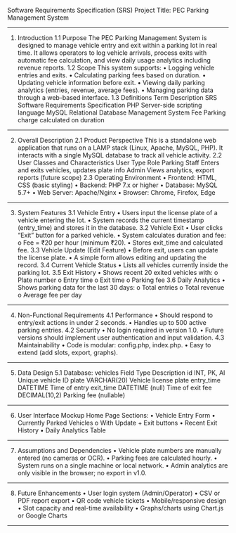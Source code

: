 Software Requirements Specification (SRS)
Project Title: PEC Parking Management System
________________________________________
1. Introduction
1.1 Purpose
The PEC Parking Management System is designed to manage vehicle entry and exit within a parking lot in real time. It allows operators to log vehicle arrivals, process exits with automatic fee calculation, and view daily usage analytics including revenue reports.
1.2 Scope
This system supports:
•	Logging vehicle entries and exits.
•	Calculating parking fees based on duration.
•	Updating vehicle information before exit.
•	Viewing daily parking analytics (entries, revenue, average fees).
•	Managing parking data through a web-based interface.
1.3 Definitions
Term	Description
SRS	Software Requirements Specification
PHP	Server-side scripting language
MySQL	Relational Database Management System
Fee	Parking charge calculated on duration
________________________________________
2. Overall Description
2.1 Product Perspective
This is a standalone web application that runs on a LAMP stack (Linux, Apache, MySQL, PHP). It interacts with a single MySQL database to track all vehicle activity.
2.2 User Classes and Characteristics
User Type	Role
Parking Staff	Enters and exits vehicles, updates plate info
Admin	Views analytics, export reports (future scope)
2.3 Operating Environment
•	Frontend: HTML, CSS (basic styling)
•	Backend: PHP 7.x or higher
•	Database: MySQL 5.7+
•	Web Server: Apache/Nginx
•	Browser: Chrome, Firefox, Edge
________________________________________
3. System Features
3.1 Vehicle Entry
•	Users input the license plate of a vehicle entering the lot.
•	System records the current timestamp (entry_time) and stores it in the database.
3.2 Vehicle Exit
•	User clicks “Exit” button for a parked vehicle.
•	System calculates duration and fee:
o	Fee = ₹20 per hour (minimum ₹20).
•	Stores exit_time and calculated fee.
3.3 Vehicle Update (Edit Feature)
•	Before exit, users can update the license plate.
•	A simple form allows editing and updating the record.
3.4 Current Vehicle Status
•	Lists all vehicles currently inside the parking lot.
3.5 Exit History
•	Shows recent 20 exited vehicles with:
o	Plate number
o	Entry time
o	Exit time
o	Parking fee
3.6 Daily Analytics
•	Shows parking data for the last 30 days:
o	Total entries
o	Total revenue
o	Average fee per day
________________________________________
4. Non-Functional Requirements
4.1 Performance
•	Should respond to entry/exit actions in under 2 seconds.
•	Handles up to 500 active parking entries.
4.2 Security
•	No login required in version 1.0.
•	Future versions should implement user authentication and input validation.
4.3 Maintainability
•	Code is modular: config.php, index.php.
•	Easy to extend (add slots, export, graphs).
________________________________________
5. Data Design
5.1 Database: vehicles
Field	Type	Description
id	INT, PK, AI	Unique vehicle ID
plate	VARCHAR(20)	Vehicle license plate
entry_time	DATETIME	Time of entry
exit_time	DATETIME (null)	Time of exit
fee	DECIMAL(10,2)	Parking fee (nullable)
________________________________________
6. User Interface Mockup
Home Page Sections:
•	Vehicle Entry Form
•	Currently Parked Vehicles
o	With Update + Exit buttons
•	Recent Exit History
•	Daily Analytics Table
________________________________________
7. Assumptions and Dependencies
•	Vehicle plate numbers are manually entered (no cameras or OCR).
•	Parking fees are calculated hourly.
•	System runs on a single machine or local network.
•	Admin analytics are only visible in the browser; no export in v1.0.
________________________________________
8. Future Enhancements
•	User login system (Admin/Operator)
•	CSV or PDF report export
•	QR code vehicle tickets
•	Mobile/responsive design
•	Slot capacity and real-time availability
•	Graphs/charts using Chart.js or Google Charts
________________________________________

